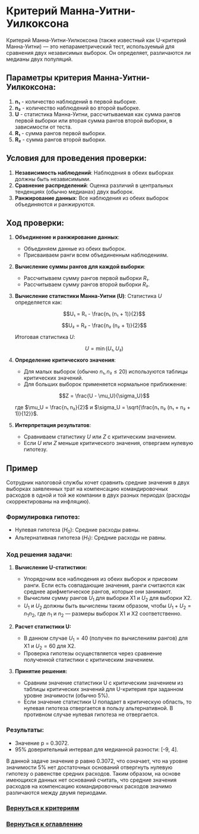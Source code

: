 # Критерий Манна-Уитни-Уилкоксона

Критерий Манна-Уитни-Уилкоксона (также известный как U-критерий Манна-Уитни) — это непараметрический тест, используемый для сравнения двух независимых выборок. Он определяет, различаются ли медианы двух популяций.

## Параметры критерия Манна-Уитни-Уилкоксона:

1. **n₁** - количество наблюдений в первой выборке.
2. **n₂** - количество наблюдений во второй выборке.
3. **U** - статистика Манна-Уитни, рассчитываемая как сумма рангов первой выборки или вторая сумма рангов второй выборки, в зависимости от теста.
4. **R₁** - сумма рангов первой выборки.
5. **R₂** - сумма рангов второй выборки.

## Условия для проведения проверки:

1. **Независимость наблюдений**: Наблюдения в обеих выборках должны быть независимыми.
2. **Сравнение распределений**: Оценка различий в центральных тенденциях (обычно медианах) двух выборок.
3. **Ранжирование данных**: Все наблюдения из обеих выборок объединяются и ранжируются.

## Ход проверки:

1. **Объединение и ранжирование данных**:
   - Объединяем данные из обеих выборок.
   - Присваиваем ранги всем объединенным наблюдениям.

2. **Вычисление суммы рангов для каждой выборки**:
   - Рассчитываем сумму рангов первой выборки $R₁$.
   - Рассчитываем сумму рангов второй выборки $R₂$.

3. **Вычисление статистики Манна-Уитни (U)**:
   Статистика $U$ определяется как:

   $$U₁ = R₁ - \frac{n₁ (n₁ + 1)}{2}$$

   $$U₂ = R₂ - \frac{n₂ (n₂ + 1)}{2}$$

   Итоговая статистика $U$:

   $$U = \min(U₁, U₂)$$

4. **Определение критического значения**:
   - Для малых выборок (обычно $n₁, n₂ \leq 20$) используются таблицы критических значений.
   - Для больших выборок применяется нормальное приближение:
   
   $$Z = \frac{U - \mu_U}{\sigma_U}$$
   
   где $\mu_U = \frac{n₁ n₂}{2}$ и $\sigma_U = \sqrt{\frac{n₁ n₂ (n₁ + n₂ + 1)}{12}}$.

5. **Интерпретация результатов**:
   - Сравниваем статистику $U$ или $Z$ с критическим значением.
   - Если $U$ или $Z$ меньше критического значения, отвергаем нулевую гипотезу.

## Пример

Сотрудник налоговой службы хочет сравнить средние значения в двух выборках заявленных трат на компенсацию командировочных расходов в одной и той же компании в двух разных периодах (расходы скорректированы на инфляцию).

### Формулировка гипотез:

- Нулевая гипотеза ($H_0$): Средние расходы равны.
- Альтернативная гипотеза ($H_1$): Средние расходы не равны.

### Ход решения задачи:

1. **Вычисление U-статистики:**
   - Упорядочим все наблюдения из обеих выборок и присвоим ранги. Если есть совпадающие значения, ранги считаются как среднее арифметическое рангов, которые они занимают.
   - Вычислим сумму рангов $U_1$ для выборки X1 и $U_2$ для выборки X2.
   - $U_1$ и $U_2$ должны быть вычислены таким образом, чтобы $U_1 + U_2 = n_1 n_2$, где $n_1$ и $n_2$ — размеры выборок X1 и X2 соответственно.

2. **Расчет статистики U:**
   - В данном случае $U_1 = 40$ (получен по вычислениям рангов) для X1 и $U_2 = 60$ для X2.
   - Проверка гипотезы осуществляется через сравнение полученной статистики с критическим значением.

3. **Принятие решения:**
   - Сравним значение статистики U с критическим значением из таблицы критических значений для U-критерия при заданном уровне значимости (обычно 5%).
   - Если значение статистики U попадает в критическую область, то нулевая гипотеза отвергается в пользу альтернативной. В противном случае нулевая гипотеза не отвергается.

### Результаты:

- Значение p = 0.3072.
- 95% доверительный интервал для медианной разности: [-9, 4].

В данной задаче значение p равно 0.3072, что означает, что на уровне значимости 5% нет достаточных оснований отвергнуть нулевую гипотезу о равенстве средних расходов. Таким образом, на основе имеющихся данных нет оснований считать, что средние значения расходов на компенсацию командировочных расходов значимо различаются между двумя периодами.

### [Вернуться к критериям](../Navigation_criteria.md)

### [Вернуться к оглавлению](../../README.md)